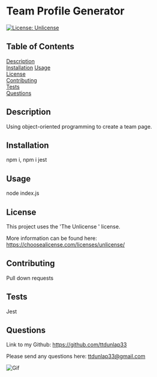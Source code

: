 # Team Profile Generator

  [![License: Unlicense](https://img.shields.io/badge/license-Unlicense-blue.svg)](https://choosealicense.com/licenses/unlicense/)
  
  ## Table of Contents
  
  [Description](#description)  
  [Installation](#installation)
  [Usage](#usage)  
  [License](#license)  
  [Contributing](#contributing)  
  [Tests](#tests)  
  [Questions](#questions)  
  
  ## Description
  
  Using object-oriented programming to create a team page. 

  ## Installation
  
  npm i, npm i jest
  
  ## Usage
  
  node index.js
  
  ## License
  
  This project uses the 'The Unlicense
      ' license. 
  
  More information can be found here: https://choosealicense.com/licenses/unlicense/
  
  ## Contributing
  
  Pull down requests
  
  ## Tests
  
  Jest
  
  ## Questions
  
  Link to my Github: https://github.com/ttdunlap33

  Please send any questions here: ttdunlap33@gmail.com

  ![Gif](teamprofilegenerator.gif)
